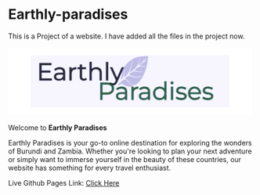 # Earthly-paradises

This is a Project of a website.
I have added all the files in the project now.

![about Image](/images/ProjectLogo.png)

Welcome to **Earthly Paradises**

Earthly Paradises is your go-to online destination for exploring the wonders of Burundi and Zambia. 
Whether you're looking to plan your next adventure or simply want to immerse yourself in the beauty of these countries, our website has something for every travel enthusiast.

Live Github Pages Link: [Click Here](https://brunoguyy12.github.io/Earthly-paradises/)
